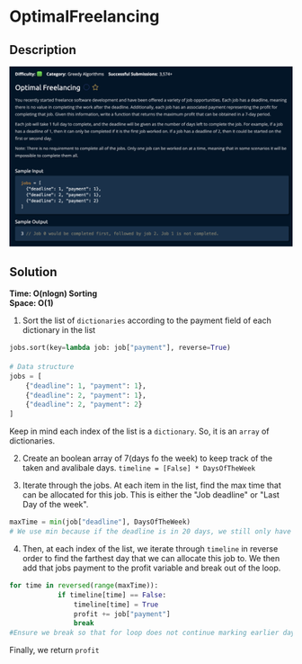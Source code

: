 # OptimalFreelancing

## Description

![description](./desc.png)

## Solution

**Time: O(nlogn) Sorting** <br/>
**Space: O(1)** <br/>

1. Sort the list of `dictionaries` according to the payment field of each dictionary in the list

```py
jobs.sort(key=lambda job: job["payment"], reverse=True)

# Data structure
jobs = [
    {"deadline": 1, "payment": 1},
    {"deadline": 2, "payment": 1},
    {"deadline": 2, "payment": 2}
]
```

Keep in mind each index of the list is a `dictionary`. So, it is an `array` of dictionaries.<br>

2. Create an boolean array of 7(days fo the week) to keep track of the taken and avalibale days. `timeline = [False] * DaysOfTheWeek`

3. Iterate through the jobs. At each item in the list, find the max time that can be allocated for this job. This is either the "Job deadline" or "Last Day of the week".

```py
maxTime = min(job["deadline"], DaysOfTheWeek)
# We use min because if the deadline is in 20 days, we still only have 7 days to complete
```

4. Then, at each index of the list, we iterate through `timeline` in reverse order to find the farthest day that we can allocate this job to. We then add that jobs payment to the profit variable and break out of the loop.

```py
for time in reversed(range(maxTime)):
            if timeline[time] == False:
                timeline[time] = True
                profit += job["payment"]
                break
#Ensure we break so that for loop does not continue marking earlier days as True after finding a spot
```

Finally, we return `profit`
